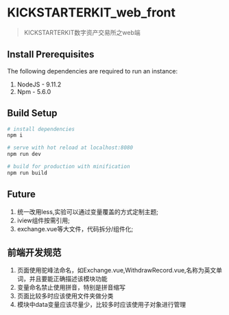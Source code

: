 # KICKSTARTERKIT_web_front

> KICKSTARTERKIT数字资产交易所之web端

## Install Prerequisites
The following dependencies are required to run an instance:

1. NodeJS - 9.11.2
2. Npm - 5.6.0

## Build Setup

``` bash
# install dependencies
npm i

# serve with hot reload at localhost:8080
npm run dev

# build for production with minification
npm run build

```



## Future
1. 统一改用less,实验可以通过变量覆盖的方式定制主题;
2. iview组件按需引用;
3. exchange.vue等大文件，代码拆分/组件化;


## 前端开发规范
1. 页面使用驼峰法命名，如Exchange.vue,WithdrawRecord.vue,名称为英文单词，并且要能正确描述该模块功能
2. 变量命名禁止使用拼音，特别是拼音缩写
3. 页面比较多时应该使用文件夹做分类
4. 模块中data变量应该尽量少，比较多时应该使用子对象进行管理


